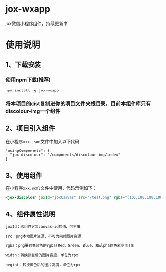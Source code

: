 # jox-wxapp
jox微信小程序组件，持续更新中
# 使用说明
## 1、下载安装
### 使用npm下载(推荐)

    npm install -g jox-wxapp

### 将本项目的dist复制进你的项目文件夹根目录，目前本组件库只有discolour-img一个组件
## 2、项目引入组件
在小程序`xxx.json`文件中加入以下代码   
  
    "usingComponents": {  
      "jox-discolour": "/components/discolour-img/index"  
    } 
## 3、使用组件
在小程序`xxx.wxml`文件中使用，代码示例如下：
```html
<jox-discolour joxId="joxCanvas" src="/test.png" rgba="(100,100,100,100)" width="100" height="100"></jox-discolour>
```
## 4、组件属性说明
    joxId：给组件定义canvas-id的值，可不填  
    
    src：png本地图片资源，不可为网络图片资源 
    
    rgba：png要转换颜色的rgba(Red、Green、Blue、和Alpha的色彩空间)值 
    
    width：转换颜色后的图片宽度，单位为rpx 
    
    hegiht：转换颜色后的图片高度，单位为rpx  
    
